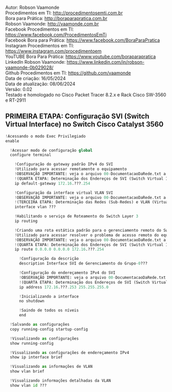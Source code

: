 Autor: Robson Vaamonde<br>
Procedimentos em TI: http://procedimentosemti.com.br<br>
Bora para Prática: http://boraparapratica.com.br<br>
Robson Vaamonde: http://vaamonde.com.br<br>
Facebook Procedimentos em TI: https://www.facebook.com/ProcedimentosEmTi<br>
Facebook Bora para Prática: https://www.facebook.com/BoraParaPratica<br>
Instagram Procedimentos em TI: https://www.instagram.com/procedimentoem<br>
YouTUBE Bora Para Prática: https://www.youtube.com/boraparapratica<br>
LinkedIn Robson Vaamonde: https://www.linkedin.com/in/robson-vaamonde-0b029028/<br>
Github Procedimentos em TI: https://github.com/vaamonde<br>
Data de criação: 16/05/2024<br>
Data de atualização: 08/06/2024<br>
Versão: 0.02<br>
Testado e homologado no Cisco Packet Tracer 8.2.x e Rack Cisco SW-3560 e RT-2911

## PRIMEIRA ETAPA: Configuração SVI (Switch Virtual Interface) no Switch Cisco Catalyst 3560 

```python
!Acessando o modo Exec Privilegiado
enable

  !Acessar modo de configuração global
  configure terminal

    !Configuração do gateway padrão IPv4 do SVI
    !Utilizado para acessar remotamente o equipamento
    !OBSERVAÇÃO IMPORTANTE: veja o arquivo 00-DocumentacaoDaRede.txt a partir da linha: 129 
    !(QUARTA ETAPA: Determinação dos Endereços de SVI (Switch Virtual Interface) e Gateway de cada Grupo)
    ip default-gateway 172.16.???.254

    !Configuração da interface virtual VLAN SVI
    !OBSERVAÇÃO IMPORTANTE: veja o arquivo 00-DocumentacaoDaRede.txt a partir da linha: 77
    !(TERCEIRA ETAPA: Determinação das Redes (Sub-Redes) e VLAN (Virtual-LAN) de Cada Grupo)
    interface vlan ???

    !Habilitando o serviço de Roteamento do Switch Layer 3
    ip routing

    !Criando uma rota estática padrão para o gerenciamento remoto do Switch Layer 3
    !Utilizado para acessar resolver o problema de acesso remoto do equipamento entre VLANs
    !OBSERVAÇÃO IMPORTANTE: veja o arquivo 00-DocumentacaoDaRede.txt a partir da linha: 129 
    !(QUARTA ETAPA: Determinação dos Endereços de SVI (Switch Virtual Interface) e Gateway de cada Grupo)
    ip route 0.0.0.0 0.0.0.0 172.16.???.254

      !Configuração da descrição
      description Interface SVI de Gerenciamento do Grupo-0???

      !Configuração do endereçamento IPv4 do SVI
      !OBSERVAÇÃO IMPORTANTE: veja o arquivo 00-DocumentacaoDaRede.txt a partir da linha: 129
      !(QUARTA ETAPA: Determinação dos Endereços de SVI (Switch Virtual Interface) e Gateway de cada Grupo)
      ip address 172.16.???.253 255.255.255.0

      !Inicializando a interface
      no shutdown

      !Saindo de todos os níveis
      end

  !Salvando as configurações
  copy running-config startup-config

  !Visualizando as configurações
  show running-config

  !Visualizando as configurações de endereçamento IPv4
  show ip interface brief

  !Visualizando as informações de VLAN
  show vlan brief

  !Visualizando informações detalhadas da VLAN
  show vlan id ???
```